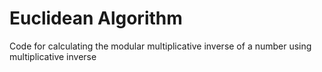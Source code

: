 # Euclidean Algorithm
Code for calculating the modular multiplicative inverse of a number using multiplicative inverse
